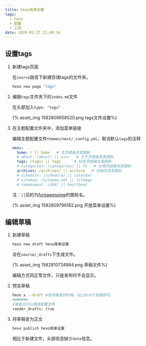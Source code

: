 ```yaml
---
title: hexo简单设置
tags:
  - hexo
  - 配置
  - 工具
date: 2020-02-27 21:40:14
---
```



## 设置tags

1. 新建tags页面

   在`source`路径下新建存储tags的文件夹。

    ```sh
    hexo new page "tags"
    ```
   
2. 编辑`tags`文件夹下的`index.md`文件

   在头部加入`type: "tags"`

   {% asset_img 1582809658520.png tags文件设置%}

3. 在主题配置文件夹中，添加菜单链接

   编辑主题配置文件`themes/next/_config.yml`，取消默认`tags`的注释

   ```yaml
   menu:
     home: / || home   # 主页链接及其图标
     # about: /about/ || user   # 关于页链接及其图标
     tags: /tags/ || tags      # 标签页链接及其图标
     # categories: /categories/ || th   # 分类页链接及其图标
     archives: /archives/ || archive   # 归档页及其图标
     # schedule: /schedule/ || calendar
     # sitemap: /sitemap.xml || sitemap
     # commonweal: /404/ || heartbeat
   ```

   注：`||`后的为[fontawesome](http://fontawesome.dashgame.com/)的图标名。

   {% asset_img 1582809796182.png 开放菜单设置%}

## 编辑草稿

1. 新建草稿

   ```sh
   hexo new draft hexo简单设置
   ```

   会在`source/_drafts`下生成文件。

   {% asset_img 1582810734984.png 草稿文件%}

   编辑方式同正常文件，只是发布时不会显示。

   

2. 预览草稿

   ```sh
   hexo s --draft #启动服务的时候，加上draft参数即可。
   #######
   #或者也可以修改配置文件
   render_drafts: true
   ```

3. 将草稿变为正文

   ```sh
   hexo publich hexo简单设置
   ```
   相比于新建文件，头部信息缺少`date`信息。